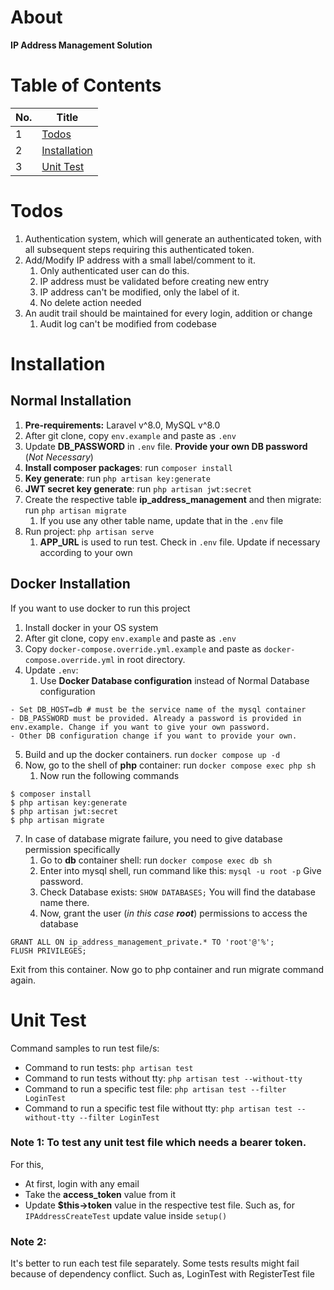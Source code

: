 # About
**IP Address Management Solution**

# Table of Contents

| No. | Title                         |
|-----|-------------------------------|
| 1   | [Todos](#task-implemented)    |
| 2   | [Installation](#installation) |
| 3   | [Unit Test](#unit-test)       |

# Todos
1. Authentication system, which will generate an authenticated token, with all subsequent steps requiring this authenticated token.
2. Add/Modify IP address with a small label/comment to it.
    1. Only authenticated user can do this.
    2. IP address must be validated before creating new entry
    3. IP address can't be modified, only the label of it.
    4. No delete action needed
3. An audit trail should be maintained for every login, addition or change
    1. Audit log can't be modified from codebase

# Installation

## Normal Installation
1. **Pre-requirements:** Laravel v^8.0, MySQL v^8.0 
2. After git clone, copy `env.example` and paste as `.env`
3. Update **DB_PASSWORD** in `.env` file. **Provide your own DB password** (_Not Necessary_)
4. **Install composer packages**: run `composer install`
5. **Key generate**: run `php artisan key:generate`
6. **JWT secret key generate**: run `php artisan jwt:secret`
7. Create the respective table **ip_address_management** and then migrate: run `php artisan migrate`
   1. If you use any other table name, update that in the `.env` file
8. Run project: `php artisan serve`
   1. **APP_URL** is used to run test. Check in `.env` file. Update if necessary according to your own

## Docker Installation
If you want to use docker to run this project
1. Install docker in your OS system
2. After git clone, copy `env.example` and paste as `.env`
3. Copy `docker-compose.override.yml.example` and paste as `docker-compose.override.yml` in root directory.
4. Update `.env`:
   1. Use **Docker Database configuration** instead of Normal Database configuration
```angular2html
- Set DB_HOST=db # must be the service name of the mysql container
- DB_PASSWORD must be provided. Already a password is provided in env.example. Change if you want to give your own password.
- Other DB configuration change if you want to provide your own.
```
5. Build and up the docker containers. run `docker compose up -d`
6. Now, go to the shell of **php** container: run `docker compose exec php sh`
   1. Now run the following commands
```shell
$ composer install
$ php artisan key:generate
$ php artisan jwt:secret
$ php artisan migrate
```
7. In case of database migrate failure, you need to give database permission specifically
   1. Go to **db** container shell: run `docker compose exec db sh`
   2. Enter into mysql shell, run command like this: `mysql -u root -p` Give password.
   3. Check Database exists: `SHOW DATABASES;` You will find the database name there.
   4. Now, grant the user (_in this case **root**_) permissions to access the database
```mysql
GRANT ALL ON ip_address_management_private.* TO 'root'@'%';
FLUSH PRIVILEGES;
```
Exit from this container. Now go to php container and run migrate command again.


# Unit Test
Command samples to run test file/s:
- Command to run tests: `php artisan test`
- Command to run tests without tty: `php artisan test --without-tty`
- Command to run a specific test file: `php artisan test --filter LoginTest`
- Command to run a specific test file without tty: `php artisan test --without-tty --filter LoginTest`

### Note 1: To test any unit test file which needs a bearer token. 
For this, 
* At first, login with any email
* Take the **access_token** value from it
* Update **$this->token** value in the respective test file. Such as, for `IPAddressCreateTest` update value inside `setup()`

### Note 2: 
It's better to run each test file separately. Some tests results might fail because of dependency conflict. Such as, LoginTest with RegisterTest file
